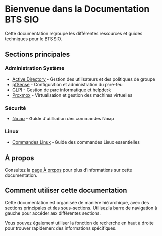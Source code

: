 # Bienvenue dans la Documentation BTS SIO

Cette documentation regroupe les différentes ressources et guides techniques pour le BTS SIO.

## Sections principales

### Administration Système
- [Active Directory](active-directory/index.md) - Gestion des utilisateurs et des politiques de groupe
- [pfSense](pfsense/index.md) - Configuration et administration du pare-feu
- [GLPI](glpi/index.md) - Gestion de parc informatique et helpdesk
- [Proxmox](proxmox/index.md) - Virtualisation et gestion des machines virtuelles

### Sécurité
- [Nmap](nmap/index.md) - Guide d'utilisation des commandes Nmap

### Linux
- [Commandes Linux](linux/index.md) - Guide des commandes Linux essentielles

## À propos
Consultez la [page À propos](about.md) pour plus d'informations sur cette documentation.

## Comment utiliser cette documentation

Cette documentation est organisée de manière hiérarchique, avec des sections principales et des sous-sections. Utilisez la barre de navigation à gauche pour accéder aux différentes sections.

Vous pouvez également utiliser la fonction de recherche en haut à droite pour trouver rapidement des informations spécifiques.
